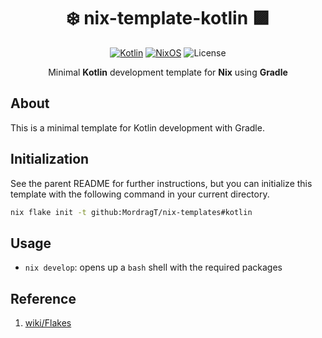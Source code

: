 <div align=center>

# ❄️ nix-template-kotlin 🟪

[![Kotlin](https://img.shields.io/badge/Made_for-Kotlin-blue.svg?style=for-the-badge&logo=kotlin)](https://kotlinlang.org/) [![NixOS](https://img.shields.io/badge/Flakes-Nix-informational.svg?logo=nixos&style=for-the-badge)](https://nixos.org) ![License](https://img.shields.io/github/license/mordragt/nix-templates?style=for-the-badge) 


Minimal **Kotlin** development template for **Nix** using **Gradle**

</div>


## About

This is a minimal template for Kotlin development with Gradle.

## Initialization

See the parent README for further instructions, but you can initialize this template
with the following command in your current directory.

```bash
nix flake init -t github:MordragT/nix-templates#kotlin
```

## Usage

- `nix develop`: opens up a `bash` shell with the required packages

## Reference

1. [wiki/Flakes](https://nixos.wiki/wiki/Flakes)


